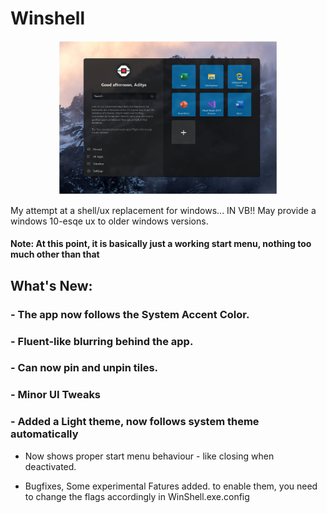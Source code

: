 # Winshell

<p align="center">
  <img src="WinShell/Resources/dark.jpg" width="350">
</p>

My attempt at a shell/ux replacement for windows... IN VB!!
May provide a windows 10-esqe ux to older windows versions.

#### Note: At this point, it is basically just a working start menu, nothing too much other than that

## What's New:

###  - The app now follows the System Accent Color.
###  - Fluent-like blurring behind the app.
###  - Can now pin and unpin tiles.
###  - Minor UI Tweaks
###  - Added a Light theme, now follows system theme automatically
  
 - Now shows proper start menu behaviour - like closing when deactivated.

 - Bugfixes, 
Some experimental Fatures added. to enable them, you need to change the flags accordingly in WinShell.exe.config
